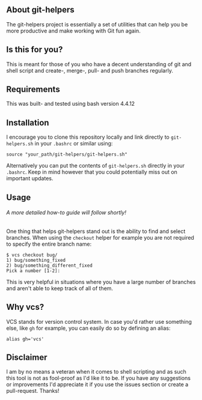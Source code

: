 ## About git-helpers

The git-helpers project is essentially a set of utilities that can help you be more productive and make working with Git fun again.

## Is this for you?

This is meant for those of you who have a decent understanding of git and shell script and create-, merge-, pull- and push branches regularly.

## Requirements

This was built- and tested using bash version 4.4.12

## Installation

I encourage you to clone this repository locally and link directly to `git-helpers.sh` in your `.bashrc` or similar using:

```shell
source "your_path/git-helpers/git-helpers.sh"
```

Alternatively you can put the contents of `git-helpers.sh` directly in your `.bashrc`. Keep in mind however that you could potentially miss out on important updates.

## Usage

###### A more detailed how-to guide will follow shortly!

One thing that helps git-helpers stand out is the ability to find and select branches. When using the `checkout` helper for example you are not required to specify the entire branch name:

```shell
$ vcs checkout bug/
1) bug/something_fixed
2) bug/something_different_fixed
Pick a number [1-2]:
``` 

This is very helpful in situations where you have a large number of branches and aren't able to keep track of all of them.

## Why vcs?

VCS stands for version control system. In case you'd rather use something else, like `gh` for example, you can easily do so by defining an alias:

```shell
alias gh='vcs'
```

## Disclaimer

I am by no means a veteran when it comes to shell scripting and as such this tool is not as fool-proof as I'd like it to be. If you have any suggestions or improvements I'd appreciate it if you use the issues section or create a pull-request. Thanks!